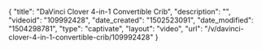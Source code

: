 {
    "title": "DaVinci Clover 4-in-1 Convertible Crib",
    "description": "",
    "videoid": "109992428",
    "date_created": "1502523091",
    "date_modified": "1504298781",
    "type": "captivate",
    "layout": "video",
    "url": "\/v\/davinci-clover-4-in-1-convertible-crib\/109992428"
}